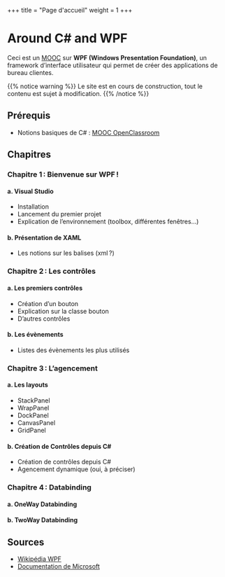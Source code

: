 +++
title = "Page d'accueil"
weight = 1
+++

# Around C# and WPF

Ceci est un [MOOC](https://fr.wikipedia.org/wiki/Massive_Open_Online_Course) sur **WPF (Windows Presentation Foundation)**, un framework d’interface utilisateur qui permet de créer des applications de bureau clientes.

{{% notice warning %}}
Le site est en cours de construction, tout le contenu est sujet à modification.
{{% /notice %}}


## Prérequis
 - Notions basiques de C# : [MOOC OpenClassroom](https://openclassrooms.com/fr/courses/1526901-apprenez-a-developper-en-c)

## Chapitres
### Chapitre 1 : Bienvenue sur WPF !
#### a. Visual Studio 
 - Installation 
 - Lancement du premier projet 
 - Explication de l’environnement (toolbox, différentes fenêtres…) 

#### b. Présentation de XAML 
 - Les notions sur les balises (xml ?)

### Chapitre 2 : Les contrôles 
#### a. Les premiers contrôles 
 - Création d’un bouton 
 - Explication sur la classe bouton 
 - D’autres contrôles 

#### b. Les évènements 
 - Listes des évènements les plus utilisés

### Chapitre 3 : L’agencement
#### a. Les layouts
 - StackPanel
 - WrapPanel
 - DockPanel
 - CanvasPanel
 - GridPanel

#### b. Création de Contrôles depuis C#
 - Création de contrôles depuis C#
 - Agencement dynamique (oui, à préciser) 

### Chapitre 4 : Databinding
#### a. OneWay Databinding

#### b. TwoWay Databinding 

## Sources

 - [Wikipédia WPF](https://fr.wikipedia.org/wiki/Windows_Presentation_Foundation)
 - [Documentation de Microsoft](https://docs.microsoft.com/fr-fr/dotnet/framework/wpf/getting-started/)